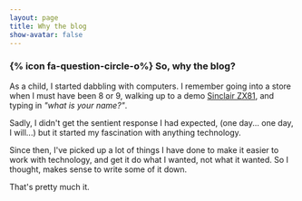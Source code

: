 ```yaml
---
layout: page
title: Why the blog
show-avatar: false
---
```


### {% icon fa-question-circle-o%} So, why the blog?

As a child, I started dabbling with computers. I remember going into a store when I must have been 8 or 9, walking up to a demo [Sinclair ZX81](https://en.wikipedia.org/wiki/ZX81), and typing in _"what is your name?"_.

Sadly, I didn't get the sentient response I had expected, (one day... one day, I will...) but it started my fascination with anything technology.

Since then, I've picked up a lot of things I have done to make it easier to work with technology, and get it do what I wanted, not what it wanted. So I thought, makes sense to write some of it down.

That's pretty much it.
